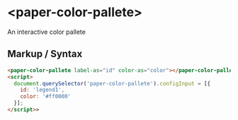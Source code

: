 # \<paper-color-pallete\>

An interactive color pallete

## Markup / Syntax

```html
<paper-color-pallete label-as="id" color-as="color"></paper-color-pallete>
<script>
  document.querySelector('paper-color-pallete').configInput = [{
    id: 'legend1',
    color: '#ff0000'
  }];
</script>>
```
